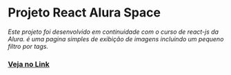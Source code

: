 # Projeto React Alura Space

_Este projeto foi desenvolvido em continuidade com o curso de react-js da Alura. é uma pagina simples de exibição de imagens incluindo um pequeno filtro por tags._

### [Veja no Link ](https://alura-space-study-niir3bo62-artchi3.vercel.app/)
